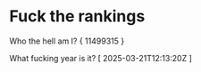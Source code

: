 # Fuck the rankings

Who the hell am I?
{ 11499315 }

What fucking year is it?
[ 2025-03-21T12:13:20Z ]
